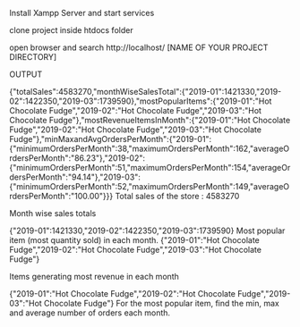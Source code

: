 Install Xampp Server and start services

clone project inside htdocs folder

open browser and search http://localhost/ [NAME OF YOUR PROJECT DIRECTORY]

OUTPUT

{"totalSales":4583270,"monthWiseSalesTotal":{"2019-01":1421330,"2019-02":1422350,"2019-03":1739590},"mostPopularItems":{"2019-01":"Hot Chocolate Fudge","2019-02":"Hot Chocolate Fudge","2019-03":"Hot Chocolate Fudge"},"mostRevenueItemsInMonth":{"2019-01":"Hot Chocolate Fudge","2019-02":"Hot Chocolate Fudge","2019-03":"Hot Chocolate Fudge"},"minMaxandAvgOrdersPerMonth":{"2019-01":{"minimumOrdersPerMonth":38,"maximumOrdersPerMonth":162,"averageOrdersPerMonth":"86.23"},"2019-02":{"minimumOrdersPerMonth":51,"maximumOrdersPerMonth":154,"averageOrdersPerMonth":"94.14"},"2019-03":{"minimumOrdersPerMonth":52,"maximumOrdersPerMonth":149,"averageOrdersPerMonth":"100.00"}}} Total sales of the store : 4583270

Month wise sales totals

{"2019-01":1421330,"2019-02":1422350,"2019-03":1739590} Most popular item (most quantity sold) in each month. {"2019-01":"Hot Chocolate Fudge","2019-02":"Hot Chocolate Fudge","2019-03":"Hot Chocolate Fudge"}

Items generating most revenue in each month

{"2019-01":"Hot Chocolate Fudge","2019-02":"Hot Chocolate Fudge","2019-03":"Hot Chocolate Fudge"} For the most popular item, find the min, max and average number of orders each month.



